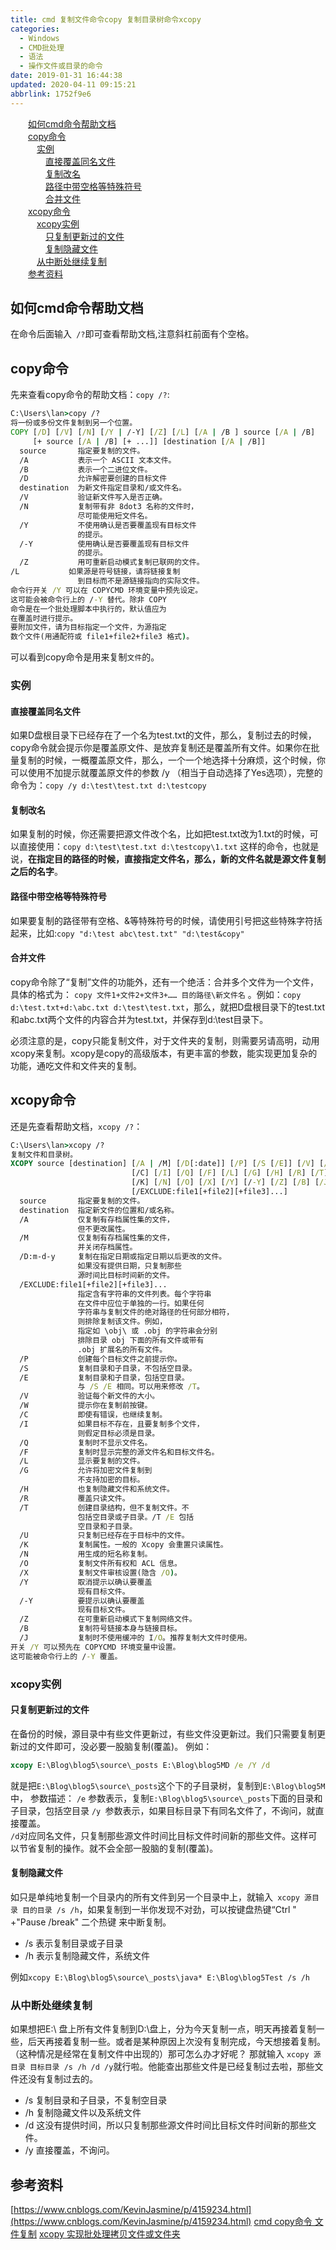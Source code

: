 ```yaml
---
title: cmd 复制文件命令copy 复制目录树命令xcopy
categories: 
  - Windows
  - CMD批处理
  - 语法
  - 操作文件或目录的命令
date: 2019-01-31 16:44:38
updated: 2020-04-11 09:15:21
abbrlink: 1752f9e6
---
```

<div id='my_toc'><a href="/blog/1752f9e6/#如何cmd命令帮助文档" class="header_2">如何cmd命令帮助文档</a>&nbsp;<br><a href="/blog/1752f9e6/#copy命令" class="header_2">copy命令</a>&nbsp;<br><a href="/blog/1752f9e6/#实例" class="header_3">实例</a>&nbsp;<br><a href="/blog/1752f9e6/#直接覆盖同名文件" class="header_4">直接覆盖同名文件</a>&nbsp;<br><a href="/blog/1752f9e6/#复制改名" class="header_4">复制改名</a>&nbsp;<br><a href="/blog/1752f9e6/#路径中带空格等特殊符号" class="header_4">路径中带空格等特殊符号</a>&nbsp;<br><a href="/blog/1752f9e6/#合并文件" class="header_4">合并文件</a>&nbsp;<br><a href="/blog/1752f9e6/#xcopy命令" class="header_2">xcopy命令</a>&nbsp;<br><a href="/blog/1752f9e6/#xcopy实例" class="header_3">xcopy实例</a>&nbsp;<br><a href="/blog/1752f9e6/#只复制更新过的文件" class="header_4">只复制更新过的文件</a>&nbsp;<br><a href="/blog/1752f9e6/#复制隐藏文件" class="header_4">复制隐藏文件</a>&nbsp;<br><a href="/blog/1752f9e6/#从中断处继续复制" class="header_3">从中断处继续复制</a>&nbsp;<br><a href="/blog/1752f9e6/#参考资料" class="header_2">参考资料</a>&nbsp;<br></div>
<style>.header_1{margin-left: 1em;}.header_2{margin-left: 2em;}.header_3{margin-left: 3em;}.header_4{margin-left: 4em;}.header_5{margin-left: 5em;}.header_6{margin-left: 6em;}</style>
<!--more-->
<script>if (navigator.platform.search('arm')==-1){document.getElementById('my_toc').style.display = 'none';}var e,p = document.getElementsByTagName('p');while (p.length>0) {e = p[0];e.parentElement.removeChild(e);}</script>

<!--end-->
## 如何cmd命令帮助文档 ##
在命令后面输入` /?`即可查看帮助文档,注意斜杠前面有个空格。
## copy命令 ##
先来查看copy命令的帮助文档：`copy /?`:
```bat
C:\Users\lan>copy /?
将一份或多份文件复制到另一个位置。
COPY [/D] [/V] [/N] [/Y | /-Y] [/Z] [/L] [/A | /B ] source [/A | /B]
     [+ source [/A | /B] [+ ...]] [destination [/A | /B]]
  source       指定要复制的文件。
  /A           表示一个 ASCII 文本文件。
  /B           表示一个二进位文件。
  /D           允许解密要创建的目标文件
  destination  为新文件指定目录和/或文件名。
  /V           验证新文件写入是否正确。
  /N           复制带有非 8dot3 名称的文件时，
               尽可能使用短文件名。
  /Y           不使用确认是否要覆盖现有目标文件
               的提示。
  /-Y          使用确认是否要覆盖现有目标文件
               的提示。
  /Z           用可重新启动模式复制已联网的文件。
/L           如果源是符号链接，请将链接复制
               到目标而不是源链接指向的实际文件。
命令行开关 /Y 可以在 COPYCMD 环境变量中预先设定。
这可能会被命令行上的 /-Y 替代。除非 COPY
命令是在一个批处理脚本中执行的，默认值应为
在覆盖时进行提示。
要附加文件，请为目标指定一个文件，为源指定
数个文件(用通配符或 file1+file2+file3 格式)。
```
可以看到copy命令是用来复制`文件`的。
### 实例 ###
#### 直接覆盖同名文件 ####
如果D盘根目录下已经存在了一个名为test.txt的文件，那么，复制过去的时候，copy命令就会提示你是覆盖原文件、是放弃复制还是覆盖所有文件。如果你在批量复制的时候，一概覆盖原文件，那么，一个一个地选择十分麻烦，这个时候，你可以使用不加提示就覆盖原文件的参数 /y （相当于自动选择了Yes选项），完整的命令为：`copy /y d:\test\test.txt d:\testcopy` 
#### 复制改名 ####
如果复制的时候，你还需要把源文件改个名，比如把test.txt改为1.txt的时候，可以直接使用：`copy d:\test\test.txt d:\testcopy\1.txt` 这样的命令，也就是说，**在指定目的路径的时候，直接指定文件名，那么，新的文件名就是源文件复制之后的名字**。 
#### 路径中带空格等特殊符号 ####
如果要复制的路径带有空格、&等特殊符号的时候，请使用引号把这些特殊字符括起来，比如:`copy "d:\test abc\test.txt" "d:\test&copy"`
#### 合并文件 ####
copy命令除了“复制”文件的功能外，还有一个绝活：合并多个文件为一个文件，具体的格式为：
`copy 文件1+文件2+文件3+…… 目的路径\新文件名` 。例如：`copy d:\test.txt+d:\abc.txt d:\test\test.txt`，那么，就把D盘根目录下的test.txt和abc.txt两个文件的内容合并为test.txt，并保存到d:\test目录下。 

必须注意的是，copy只能复制文件，对于文件夹的复制，则需要另请高明，动用xcopy来复制。xcopy是copy的高级版本，有更丰富的参数，能实现更加复杂的功能，通吃文件和文件夹的复制。
## xcopy命令 ##
还是先查看帮助文档，`xcopy /?`：
```bat
C:\Users\lan>xcopy /?
复制文件和目录树。
XCOPY source [destination] [/A | /M] [/D[:date]] [/P] [/S [/E]] [/V] [/W]
                           [/C] [/I] [/Q] [/F] [/L] [/G] [/H] [/R] [/T] [/U]
                           [/K] [/N] [/O] [/X] [/Y] [/-Y] [/Z] [/B] [/J]
                           [/EXCLUDE:file1[+file2][+file3]...]
  source       指定要复制的文件。
  destination  指定新文件的位置和/或名称。
  /A           仅复制有存档属性集的文件，
               但不更改属性。
  /M           仅复制有存档属性集的文件，
               并关闭存档属性。
  /D:m-d-y     复制在指定日期或指定日期以后更改的文件。
               如果没有提供日期，只复制那些
               源时间比目标时间新的文件。
  /EXCLUDE:file1[+file2][+file3]...
               指定含有字符串的文件列表。每个字符串
               在文件中应位于单独的一行。如果任何
               字符串与复制文件的绝对路径的任何部分相符，
               则排除复制该文件。例如，
               指定如 \obj\ 或 .obj 的字符串会分别
               排除目录 obj 下面的所有文件或带有
               .obj 扩展名的所有文件。
  /P           创建每个目标文件之前提示你。
  /S           复制目录和子目录，不包括空目录。
  /E           复制目录和子目录，包括空目录。
               与 /S /E 相同。可以用来修改 /T。
  /V           验证每个新文件的大小。
  /W           提示你在复制前按键。
  /C           即使有错误，也继续复制。
  /I           如果目标不存在，且要复制多个文件，
               则假定目标必须是目录。
  /Q           复制时不显示文件名。
  /F           复制时显示完整的源文件名和目标文件名。
  /L           显示要复制的文件。
  /G           允许将加密文件复制到
               不支持加密的目标。
  /H           也复制隐藏文件和系统文件。
  /R           覆盖只读文件。
  /T           创建目录结构，但不复制文件。不
               包括空目录或子目录。/T /E 包括
               空目录和子目录。
  /U           只复制已经存在于目标中的文件。
  /K           复制属性。一般的 Xcopy 会重置只读属性。
  /N           用生成的短名称复制。
  /O           复制文件所有权和 ACL 信息。
  /X           复制文件审核设置(隐含 /O)。
  /Y           取消提示以确认要覆盖
               现有目标文件。
  /-Y          要提示以确认要覆盖
               现有目标文件。
  /Z           在可重新启动模式下复制网络文件。
  /B           复制符号链接本身与链接目标。
  /J           复制时不使用缓冲的 I/O。推荐复制大文件时使用。
开关 /Y 可以预先在 COPYCMD 环境变量中设置。
这可能被命令行上的 /-Y 覆盖。
```


### xcopy实例 ###
#### 只复制更新过的文件 ####
在备份的时候，源目录中有些文件更新过，有些文件没更新过。我们只需要复制更新过的文件即可，没必要一股脑复制(覆盖)。
例如：
```bat
xcopy E:\Blog\blog5\source\_posts E:\Blog\blog5MD /e /Y /d
```
就是把`E:\Blog\blog5\source\_posts`这个下的子目录树，复制到`E:\Blog\blog5M`中，
参数描述：
`/e` 参数表示，复制`E:\Blog\blog5\source\_posts`下面的目录和子目录，包括空目录
`/y `参数表示，如果目标目录下有同名文件了，不询问，就直接覆盖。   
`/d`对应同名文件，只复制那些源文件时间比目标文件时间新的那些文件。这样可以节省复制的操作。就不会全部一股脑的复制(覆盖)。
#### 复制隐藏文件 ####
如只是单纯地复制一个目录内的所有文件到另一个目录中上，就输入` xcopy 源目录 目的目录 /s /h`，如果复制到一半你发现不对劲，可以按键盘热键“Ctrl " +"Pause /break" 二个热键 来中断复制。
- /s 表示复制目录或子目录
- /h 表示复制隐藏文件，系统文件

例如`xcopy E:\Blog\blog5\source\_posts\java* E:\Blog\blog5Test /s /h`
### 从中断处继续复制 ###
如果想把E:\ 盘上所有文件复制到D:\盘上，分为今天复制一点，明天再接着复制一些，后天再接着复制一些。或者是某种原因上次没有复制完成，今天想接着复制。（这种情况是经常在复制文件中出现的）那可怎么办才好呢？
那就输入 `xcopy 源目录 目标目录 /s /h /d /y`就行啦。他能查出那些文件是已经复制过去啦，那些文件还没有复制过去的。

- /s 复制目录和子目录，不复制空目录
- /h 复制隐藏文件以及系统文件
- /d 这没有提供时间，所以只复制那些源文件时间比目标文件时间新的那些文件。
- /y 直接覆盖，不询问。

## 参考资料 ##
[https://www.cnblogs.com/KevinJasmine/p/4159234.html](https://www.cnblogs.com/KevinJasmine/p/4159234.html)
[cmd copy命令 文件复制](https://www.jb51.net/article/18981.htm)
[xcopy 实现批处理拷贝文件或文件夹](https://www.jb51.net/article/29055.htm)
